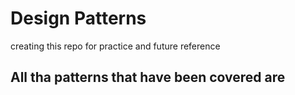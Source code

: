 # Design Patterns
creating this repo for practice and future reference
## All tha patterns that have been covered are
